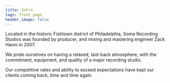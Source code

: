 ```yaml
---
title: Intro
tags: front_page
header_image: false
---
```


Located in the historic Fishtown district of Philadelphia, Soma Recording Studios was founded by producer, and mixing and mastering engineer Zack Hanni in 2007.

We pride ourselves on having a relaxed, laid-back atmosphere, with the commitment, equipment, and quality of a major recording studio.

Our competitive rates and ability to exceed expectations have kept our clients coming back, time and time again.
